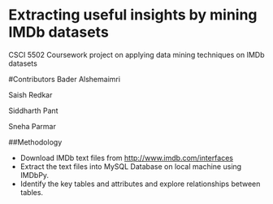 # Extracting useful insights by mining IMDb datasets
CSCI 5502 Coursework project on applying data mining techniques on IMDb datasets


#Contributors
Bader Alshemaimri

Saish Redkar

Siddharth Pant

Sneha Parmar

##Methodology
 - Download IMDb text files from http://www.imdb.com/interfaces
 - Extract the text files into MySQL Database on local machine using IMDbPy.
 - Identify the key tables and attributes and explore relationships between tables.
